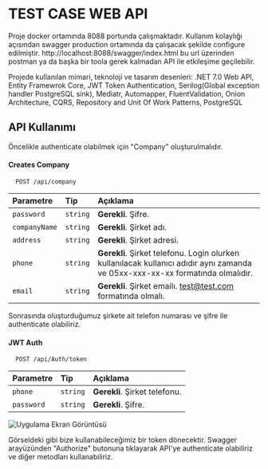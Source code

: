 # TEST CASE WEB API

Proje docker ortamında 8088 portunda çalışmaktadır. Kullanım kolaylığı açısından swagger production ortamında da çalışacak şekilde configure edilmiştir. http://localhost:8088/swagger/index.html bu url üzerinden postman ya da başka bir toola gerek kalmadan API ile etkileşime geçilebilir.

Projede kullanılan mimari, teknoloji ve tasarım desenleri: .NET 7.0 Web API, Entity Framewrok Core, JWT Token Authentication, Serilog(Global exception handler PostgreSQL sink), Mediatr, Automapper, FluentValidation, Onion Architecture, CQRS, Repository and Unit Of Work Patterns, PostgreSQL


## API Kullanımı

Öncelikle authenticate olabilmek için "Company" oluşturulmalıdır.

#### Creates Company

```http
  POST /api/company
```

| Parametre | Tip     | Açıklama                |
| :-------- | :------- | :------------------------- |
| `password` | `string` | **Gerekli**. Şifre.|
| `companyName` | `string` | **Gerekli**. Şirket adı.|
| `address` | `string` | **Gerekli**. Şirket adresi.|
| `phone` | `string` | **Gerekli**. Şirket telefonu. Login olurken kullanılacak kullanıcı adıdır aynı zamanda ve 05xx-xxx-xx-xx formatında olmalıdır.|
| `email` | `string` | **Gerekli**. Şirket emailı. test@test.com formatında olmalı.|

Sonrasında oluşturduğumuz şirkete ait telefon numarası ve şifre ile authenticate olabiliriz.

#### JWT Auth

```http
  POST /api/Auth/token
```

| Parametre | Tip     | Açıklama                |
| :-------- | :------- | :------------------------- |
| `phone` | `string` | **Gerekli**. Şirket telefonu.|
| `password` | `string` | **Gerekli**. Şifre.|

  ![Uygulama Ekran Görüntüsü](https://i.ibb.co/G3WxXp9/auth.png)

Görseldeki gibi bize kullanabileceğimiz bir token dönecektir. Swagger arayüzünden "Authorize" butonuna tıklayarak API'ye authenticate olabiliriz ve diğer metodları kullanabiliriz.
